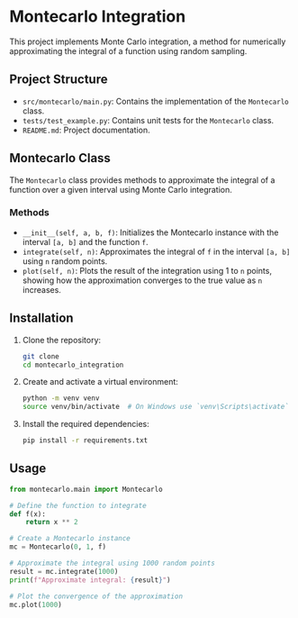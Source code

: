 # Montecarlo Integration

This project implements Monte Carlo integration, a method for numerically approximating the integral of a function using random sampling.

## Project Structure

- `src/montecarlo/main.py`: Contains the implementation of the `Montecarlo` class.
- `tests/test_example.py`: Contains unit tests for the `Montecarlo` class.
- `README.md`: Project documentation.

## Montecarlo Class

The `Montecarlo` class provides methods to approximate the integral of a function over a given interval using Monte Carlo integration.

### Methods

- `__init__(self, a, b, f)`: Initializes the Montecarlo instance with the interval `[a, b]` and the function `f`.
- `integrate(self, n)`: Approximates the integral of `f` in the interval `[a, b]` using `n` random points.
- `plot(self, n)`: Plots the result of the integration using 1 to `n` points, showing how the approximation converges to the true value as `n` increases.

## Installation

1. Clone the repository:
    ```sh
    git clone 
    cd montecarlo_integration
    ```

2. Create and activate a virtual environment:
    ```sh
    python -m venv venv
    source venv/bin/activate  # On Windows use `venv\Scripts\activate`
    ```

3. Install the required dependencies:
    ```sh
    pip install -r requirements.txt

## Usage

```python
from montecarlo.main import Montecarlo

# Define the function to integrate
def f(x):
    return x ** 2

# Create a Montecarlo instance
mc = Montecarlo(0, 1, f)

# Approximate the integral using 1000 random points
result = mc.integrate(1000)
print(f"Approximate integral: {result}")

# Plot the convergence of the approximation
mc.plot(1000)